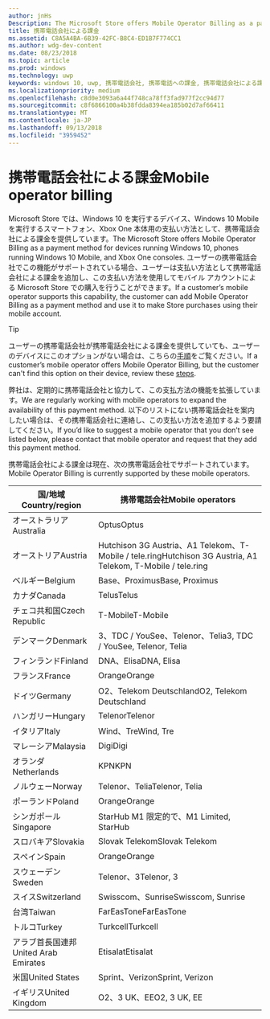 ```yaml
---
author: jnHs
Description: The Microsoft Store offers Mobile Operator Billing as a payment method for mobile operators who support this capability.
title: 携帯電話会社による課金
ms.assetid: C8A5A4BA-6B39-42FC-B8C4-ED1B7F774CC1
ms.author: wdg-dev-content
ms.date: 08/23/2018
ms.topic: article
ms.prod: windows
ms.technology: uwp
keywords: windows 10, uwp, 携帯電話会社, 携帯電話への課金, 携帯電話会社による課金
ms.localizationpriority: medium
ms.openlocfilehash: c8d0e3093a6a44f748ca78ff3fad977f2cc94d77
ms.sourcegitcommit: c8f6866100a4b38fdda8394ea185b02d7af66411
ms.translationtype: MT
ms.contentlocale: ja-JP
ms.lasthandoff: 09/13/2018
ms.locfileid: "3959452"
---
```

# <a name="mobile-operator-billing"></a><span data-ttu-id="1147a-103">携帯電話会社による課金</span><span class="sxs-lookup"><span data-stu-id="1147a-103">Mobile operator billing</span></span>


<span data-ttu-id="1147a-104">Microsoft Store では、Windows 10 を実行するデバイス、Windows 10 Mobile を実行するスマートフォン、Xbox One 本体用の支払い方法として、携帯電話会社による課金を提供しています。</span><span class="sxs-lookup"><span data-stu-id="1147a-104">The Microsoft Store offers Mobile Operator Billing as a payment method for devices running Windows 10, phones running Windows 10 Mobile, and Xbox One consoles.</span></span> <span data-ttu-id="1147a-105">ユーザーの携帯電話会社でこの機能がサポートされている場合、ユーザーは支払い方法として携帯電話会社による課金を追加し、この支払い方法を使用してモバイル アカウントによる Microsoft Store での購入を行うことができます。</span><span class="sxs-lookup"><span data-stu-id="1147a-105">If a customer’s mobile operator supports this capability, the customer can add Mobile Operator Billing as a payment method and use it to make Store purchases using their mobile account.</span></span>

> [!TIP]
>  <span data-ttu-id="1147a-106">ユーザーの携帯電話会社が携帯電話会社による課金を提供していても、ユーザーのデバイスにこのオプションがない場合は、こちらの[手順](http://go.microsoft.com/fwlink/p/?LinkId=523993)をご覧ください。</span><span class="sxs-lookup"><span data-stu-id="1147a-106">If a customer’s mobile operator offers Mobile Operator Billing, but the customer can't find this option on their device, review these [steps](http://go.microsoft.com/fwlink/p/?LinkId=523993).</span></span>

<span data-ttu-id="1147a-107">弊社は、定期的に携帯電話会社と協力して、この支払方法の機能を拡張しています。</span><span class="sxs-lookup"><span data-stu-id="1147a-107">We are regularly working with mobile operators to expand the availability of this payment method.</span></span> <span data-ttu-id="1147a-108">以下のリストにない携帯電話会社を案内したい場合は、その携帯電話会社に連絡し、この支払い方法を追加するよう要請してください。</span><span class="sxs-lookup"><span data-stu-id="1147a-108">If you’d like to suggest a mobile operator that you don’t see listed below, please contact that mobile operator and request that they add this payment method.</span></span>

<span data-ttu-id="1147a-109">携帯電話会社による課金は現在、次の携帯電話会社でサポートされています。</span><span class="sxs-lookup"><span data-stu-id="1147a-109">Mobile Operator Billing is currently supported by these mobile operators.</span></span>

| <span data-ttu-id="1147a-110">国/地域</span><span class="sxs-lookup"><span data-stu-id="1147a-110">Country/region</span></span>  | <span data-ttu-id="1147a-111">携帯電話会社</span><span class="sxs-lookup"><span data-stu-id="1147a-111">Mobile operators</span></span>                 |
|-----------------|----------------------------------|
| <span data-ttu-id="1147a-112">オーストラリア</span><span class="sxs-lookup"><span data-stu-id="1147a-112">Australia</span></span>       | <span data-ttu-id="1147a-113">Optus</span><span class="sxs-lookup"><span data-stu-id="1147a-113">Optus</span></span>                            |
| <span data-ttu-id="1147a-114">オーストリア</span><span class="sxs-lookup"><span data-stu-id="1147a-114">Austria</span></span>         | <span data-ttu-id="1147a-115">Hutchison 3G Austria、A1 Telekom、T-Mobile / tele.ring</span><span class="sxs-lookup"><span data-stu-id="1147a-115">Hutchison 3G Austria, A1 Telekom, T-Mobile / tele.ring</span></span>  |
| <span data-ttu-id="1147a-116">ベルギー</span><span class="sxs-lookup"><span data-stu-id="1147a-116">Belgium</span></span>         | <span data-ttu-id="1147a-117">Base、Proximus</span><span class="sxs-lookup"><span data-stu-id="1147a-117">Base, Proximus</span></span>                   |
| <span data-ttu-id="1147a-118">カナダ</span><span class="sxs-lookup"><span data-stu-id="1147a-118">Canada</span></span>          | <span data-ttu-id="1147a-119">Telus</span><span class="sxs-lookup"><span data-stu-id="1147a-119">Telus</span></span>                            |
| <span data-ttu-id="1147a-120">チェコ共和国</span><span class="sxs-lookup"><span data-stu-id="1147a-120">Czech Republic</span></span>  | <span data-ttu-id="1147a-121">T-Mobile</span><span class="sxs-lookup"><span data-stu-id="1147a-121">T-Mobile</span></span>                         |
| <span data-ttu-id="1147a-122">デンマーク</span><span class="sxs-lookup"><span data-stu-id="1147a-122">Denmark</span></span>         | <span data-ttu-id="1147a-123">3、TDC / YouSee、Telenor、Telia</span><span class="sxs-lookup"><span data-stu-id="1147a-123">3, TDC / YouSee, Telenor, Telia</span></span>  |
| <span data-ttu-id="1147a-124">フィンランド</span><span class="sxs-lookup"><span data-stu-id="1147a-124">Finland</span></span>         | <span data-ttu-id="1147a-125">DNA、Elisa</span><span class="sxs-lookup"><span data-stu-id="1147a-125">DNA, Elisa</span></span>                       |
| <span data-ttu-id="1147a-126">フランス</span><span class="sxs-lookup"><span data-stu-id="1147a-126">France</span></span>          | <span data-ttu-id="1147a-127">Orange</span><span class="sxs-lookup"><span data-stu-id="1147a-127">Orange</span></span>                           |
| <span data-ttu-id="1147a-128">ドイツ</span><span class="sxs-lookup"><span data-stu-id="1147a-128">Germany</span></span>         | <span data-ttu-id="1147a-129">O2、Telekom Deutschland</span><span class="sxs-lookup"><span data-stu-id="1147a-129">O2, Telekom Deutschland</span></span>          |
| <span data-ttu-id="1147a-130">ハンガリー</span><span class="sxs-lookup"><span data-stu-id="1147a-130">Hungary</span></span>         | <span data-ttu-id="1147a-131">Telenor</span><span class="sxs-lookup"><span data-stu-id="1147a-131">Telenor</span></span>                          |
| <span data-ttu-id="1147a-132">イタリア</span><span class="sxs-lookup"><span data-stu-id="1147a-132">Italy</span></span>           | <span data-ttu-id="1147a-133">Wind、Tre</span><span class="sxs-lookup"><span data-stu-id="1147a-133">Wind, Tre</span></span>                        |
| <span data-ttu-id="1147a-134">マレーシア</span><span class="sxs-lookup"><span data-stu-id="1147a-134">Malaysia</span></span>        | <span data-ttu-id="1147a-135">Digi</span><span class="sxs-lookup"><span data-stu-id="1147a-135">Digi</span></span>                             |
| <span data-ttu-id="1147a-136">オランダ</span><span class="sxs-lookup"><span data-stu-id="1147a-136">Netherlands</span></span>     | <span data-ttu-id="1147a-137">KPN</span><span class="sxs-lookup"><span data-stu-id="1147a-137">KPN</span></span>                              |
| <span data-ttu-id="1147a-138">ノルウェー</span><span class="sxs-lookup"><span data-stu-id="1147a-138">Norway</span></span>          | <span data-ttu-id="1147a-139">Telenor、Telia</span><span class="sxs-lookup"><span data-stu-id="1147a-139">Telenor, Telia</span></span>                   |
| <span data-ttu-id="1147a-140">ポーランド</span><span class="sxs-lookup"><span data-stu-id="1147a-140">Poland</span></span>          | <span data-ttu-id="1147a-141">Orange</span><span class="sxs-lookup"><span data-stu-id="1147a-141">Orange</span></span>                           |
| <span data-ttu-id="1147a-142">シンガポール</span><span class="sxs-lookup"><span data-stu-id="1147a-142">Singapore</span></span>       | <span data-ttu-id="1147a-143">StarHub M1 限定的で、</span><span class="sxs-lookup"><span data-stu-id="1147a-143">M1 Limited, StarHub</span></span>              |
| <span data-ttu-id="1147a-144">スロバキア</span><span class="sxs-lookup"><span data-stu-id="1147a-144">Slovakia</span></span>        | <span data-ttu-id="1147a-145">Slovak Telekom</span><span class="sxs-lookup"><span data-stu-id="1147a-145">Slovak Telekom</span></span>                   |
| <span data-ttu-id="1147a-146">スペイン</span><span class="sxs-lookup"><span data-stu-id="1147a-146">Spain</span></span>           | <span data-ttu-id="1147a-147">Orange</span><span class="sxs-lookup"><span data-stu-id="1147a-147">Orange</span></span>                           |
| <span data-ttu-id="1147a-148">スウェーデン</span><span class="sxs-lookup"><span data-stu-id="1147a-148">Sweden</span></span>          | <span data-ttu-id="1147a-149">Telenor、3</span><span class="sxs-lookup"><span data-stu-id="1147a-149">Telenor, 3</span></span>                       |
| <span data-ttu-id="1147a-150">スイス</span><span class="sxs-lookup"><span data-stu-id="1147a-150">Switzerland</span></span>     | <span data-ttu-id="1147a-151">Swisscom、Sunrise</span><span class="sxs-lookup"><span data-stu-id="1147a-151">Swisscom, Sunrise</span></span>                |
| <span data-ttu-id="1147a-152">台湾</span><span class="sxs-lookup"><span data-stu-id="1147a-152">Taiwan</span></span>          | <span data-ttu-id="1147a-153">FarEasTone</span><span class="sxs-lookup"><span data-stu-id="1147a-153">FarEasTone</span></span>                       |
| <span data-ttu-id="1147a-154">トルコ</span><span class="sxs-lookup"><span data-stu-id="1147a-154">Turkey</span></span>          | <span data-ttu-id="1147a-155">Turkcell</span><span class="sxs-lookup"><span data-stu-id="1147a-155">Turkcell</span></span>                         |
| <span data-ttu-id="1147a-156">アラブ首長国連邦</span><span class="sxs-lookup"><span data-stu-id="1147a-156">United Arab Emirates</span></span> | <span data-ttu-id="1147a-157">Etisalat</span><span class="sxs-lookup"><span data-stu-id="1147a-157">Etisalat</span></span>                    |
| <span data-ttu-id="1147a-158">米国</span><span class="sxs-lookup"><span data-stu-id="1147a-158">United States</span></span>   | <span data-ttu-id="1147a-159">Sprint、Verizon</span><span class="sxs-lookup"><span data-stu-id="1147a-159">Sprint, Verizon</span></span>                  |
| <span data-ttu-id="1147a-160">イギリス</span><span class="sxs-lookup"><span data-stu-id="1147a-160">United Kingdom</span></span>  | <span data-ttu-id="1147a-161">O2、3 UK、EE</span><span class="sxs-lookup"><span data-stu-id="1147a-161">O2, 3 UK, EE</span></span>                     |

 



 


 

 




